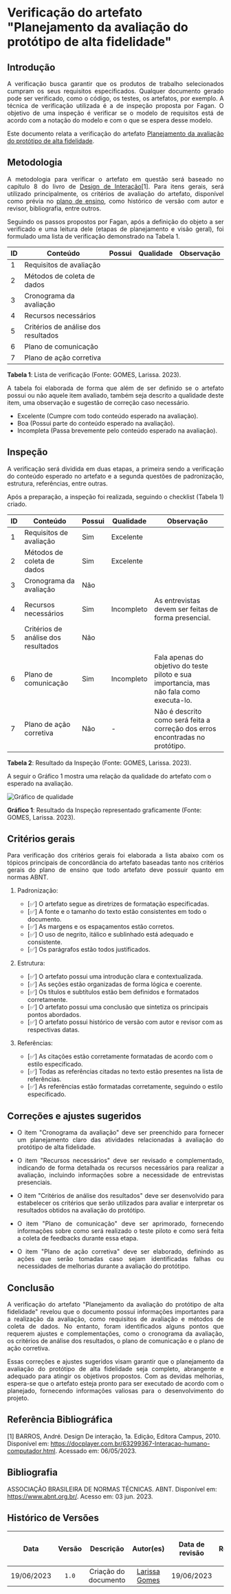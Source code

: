 <div class="body">

# Verificação do artefato "Planejamento da avaliação do protótipo de alta fidelidade"

## Introdução

<div align="justify">

A verificação busca garantir que os produtos de trabalho selecionados cumpram os seus requisitos especificados. Qualquer documento gerado pode ser verificado, como o código, os testes, os artefatos, por exemplo. A técnica de verificação utilizada é a de inspeção proposta por Fagan. O objetivo de uma inspeção é verificar se o modelo de requisitos está de acordo com a notação do modelo e com o que se espera desse modelo.

Este documento relata a verificação do artefato [Planejamento da avaliação do protótipo de alta fidelidade](https://interacao-humano-computador.github.io/2023.1-BancoCentral/#/design_prototipo/prototipo_alta_fidelidade/planejamento_avaliacao?id).

</div>

## Metodologia

<div align="justify">

A metodologia para verificar o artefato em questão será baseado no capítulo 8 do livro de [Design de Interação](https://aprender3.unb.br/pluginfile.php/2523514/mod_resource/content/1/Design%20de%20intera%C3%A7%C3%A3o%20cap%208.pdf)[1]. Para itens gerais, será utilizado principalmente, os critérios de avaliação do artefato, disponível como prévia no [plano de ensino](https://aprender3.unb.br/pluginfile.php/2523360/mod_resource/content/33/Plano_de_Ensino%20FIHC%20202301%20Turma%202.pdf), como histórico de versão com autor e revisor, bibliografia, entre outros.

Seguindo os passos propostos por Fagan, após a definição do objeto a ser verificado e uma leitura dele (etapas de planejamento e visão geral), foi formulado uma lista de verificação demonstrado na Tabela 1.

| ID | Conteúdo | Possui | Qualidade | Observação |
| -- | -------- | ------ | --------- | ---------- |
| 1 | Requisitos de avaliação |  |  |  |
| 2 | Métodos de coleta de dados |     |           |            |
| 3 | Cronograma da avaliação |     |           |            |
| 4 | Recursos necessários |     |           |            |
| 5 | Critérios de análise dos resultados |     |           |            |
| 6 | Plano de comunicação |     |           |            |
| 7 | Plano de ação corretiva |     |           |            |

<b>Tabela 1</b>: Lista de verificação (Fonte: GOMES, Larissa. 2023).

A tabela foi elaborada de forma que além de ser definido se o artefato possui ou não aquele item avaliado, também seja descrito a qualidade deste item, uma observação e sugestão de correção caso necessário.

- Excelente (Cumpre com todo conteúdo esperado na avaliação).
- Boa (Possui parte do conteúdo esperado na avaliação).
- Incompleta (Passa brevemente pelo conteúdo esperado na avaliação).

</div>

## Inspeção

<div align="justify">

A verificação será dividida em duas etapas, a primeira sendo a verificação do conteúdo esperado no artefato e a segunda questões de padronização, estrutura, referências, entre outras.

Após a preparação, a inspeção foi realizada, seguindo o checklist (Tabela 1) criado. 

</div>

| ID | Conteúdo | Possui | Qualidade | Observação |
| -- | -------- | ------ | --------- | ---------- |
| 1 | Requisitos de avaliação | Sim | Excelente |  |
| 2 | Métodos de coleta de dados | Sim | Excelente |  |
| 3 | Cronograma da avaliação | Não |  |  |
| 4 | Recursos necessários | Sim | Incompleto | As entrevistas devem ser feitas de forma presencial. |
| 5 | Critérios de análise dos resultados | Não |  |  |
| 6 | Plano de comunicação | Sim | Incompleto | Fala apenas do objetivo do teste piloto e sua importancia, mas não fala como executa-lo. |
| 7 | Plano de ação corretiva | Não | - | Não é descrito como será feita a correção dos erros encontradas no protótipo. |

<b>Tabela 2</b>: Resultado da Inspeção (Fonte: GOMES, Larissa. 2023).

A seguir o Gráfico 1 mostra uma relação da qualidade do artefato com o esperado na avaliação.

<img src="https://raw.githubusercontent.com/Interacao-Humano-Computador/2023.1-VideoLAN/main/docs/img/verificacao/nosso_grupo/planejamento_avaliacao_prot_alta_fidelidade/meta-chart.png" alt="Gráfico de qualidade">

<b>Gráfico 1</b>: Resultado da Inspeção representado graficamente (Fonte: GOMES, Larissa. 2023).

## Critérios gerais

<div align="justify">

Para verificação dos critérios gerais foi elaborada a lista abaixo com os tópicos principais de concordância do artefato baseadas tanto nos critérios gerais do plano de ensino que todo artefato deve possuir quanto em normas ABNT.

</div>

1. Padronização:
   - [✅] O artefato segue as diretrizes de formatação especificadas.
   - [✅] A fonte e o tamanho do texto estão consistentes em todo o documento.
   - [✅] As margens e os espaçamentos estão corretos.
   - [✅] O uso de negrito, itálico e sublinhado está adequado e consistente.
   - [✅] Os parágrafos estão todos justificados.

2. Estrutura:
   - [✅] O artefato possui uma introdução clara e contextualizada.
   - [✅] As seções estão organizadas de forma lógica e coerente.
   - [✅] Os títulos e subtítulos estão bem definidos e formatados corretamente.
   - [✅] O artefato possui uma conclusão que sintetiza os principais pontos abordados.
   - [✅] O artefato possui histórico de versão com autor e revisor com as respectivas datas.

3. Referências:
   - [✅] As citações estão corretamente formatadas de acordo com o estilo especificado.
   - [✅] Todas as referências citadas no texto estão presentes na lista de referências.
   - [✅] As referências estão formatadas corretamente, seguindo o estilo especificado.


## Correções e ajustes sugeridos

<div align="justify">

- O item "Cronograma da avaliação" deve ser preenchido para fornecer um planejamento claro das atividades relacionadas à avaliação do protótipo de alta fidelidade.

- O item "Recursos necessários" deve ser revisado e complementado, indicando de forma detalhada os recursos necessários para realizar a avaliação, incluindo informações sobre a necessidade de entrevistas presenciais.

- O item "Critérios de análise dos resultados" deve ser desenvolvido para estabelecer os critérios que serão utilizados para avaliar e interpretar os resultados obtidos na avaliação do protótipo.

- O item "Plano de comunicação" deve ser aprimorado, fornecendo informações sobre como será realizado o teste piloto e como será feita a coleta de feedbacks durante essa etapa.

- O item "Plano de ação corretiva" deve ser elaborado, definindo as ações que serão tomadas caso sejam identificadas falhas ou necessidades de melhorias durante a avaliação do protótipo.

</div>

## Conclusão

<div align="justify">

A verificação do artefato "Planejamento da avaliação do protótipo de alta fidelidade" revelou que o documento possui informações importantes para a realização da avaliação, como requisitos de avaliação e métodos de coleta de dados. No entanto, foram identificados alguns pontos que requerem ajustes e complementações, como o cronograma da avaliação, os critérios de análise dos resultados, o plano de comunicação e o plano de ação corretiva.

Essas correções e ajustes sugeridos visam garantir que o planejamento da avaliação do protótipo de alta fidelidade seja completo, abrangente e adequado para atingir os objetivos propostos. Com as devidas melhorias, espera-se que o artefato esteja pronto para ser executado de acordo com o planejado, fornecendo informações valiosas para o desenvolvimento do projeto.

</div>


## Referência Bibliográfica

[1] BARROS, André. Design De interação, 1a. Edição, Editora Campus, 2010. Disponível em: https://docplayer.com.br/63299367-Interacao-humano-computador.html. Acessado em: 06/05/2023.

## Bibliografia

ASSOCIAÇÃO BRASILEIRA DE NORMAS TÉCNICAS. ABNT. Disponível em: <https://www.abnt.org.br/>. Acesso em: 03 jun. 2023.


## Histórico de Versões

| <p align="center">Data</p> | <p align="center">Versão</p> | <p align="center">Descrição</p> | <p align="center">Autor(es)</p> | <p align="center">Data de revisão</p> | <p align="center">Revisor(es)</p> |
| :-: | :-: | :-: | :-: | :-: | :-: |
| 19/06/2023 | `1.0` | Criação do documento | [Larissa Gomes](https://github.com/larigs) | 19/06/2023 | [Giovanni Alvissus](https://github.com/giovanni1106) |

</div>
